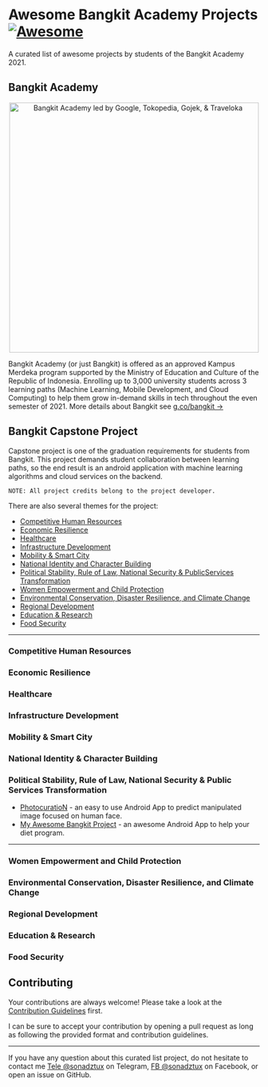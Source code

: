# Awesome Bangkit Academy Projects [![Awesome](https://cdn.rawgit.com/sindresorhus/awesome/d7305f38d29fed78fa85652e3a63e154dd8e8829/media/badge.svg)](https://github.com/sindresorhus/awesome)
A curated list of awesome projects by students of the Bangkit Academy 2021.

## Bangkit Academy
<p align="center"><img src="https://d17ivq9b7rppb3.cloudfront.net/original/event/bangkit_2021_sesi_ask_us_anything_mc_171220151018.png" alt="Bangkit Academy led by Google, Tokopedia, Gojek, & Traveloka" width="500"/></p>

Bangkit Academy (or just Bangkit) is offered as an approved Kampus Merdeka program supported by the Ministry of Education and Culture of the Republic of Indonesia. Enrolling up to 3,000 university students across 3 learning paths (Machine Learning, Mobile Development, and Cloud Computing) to help them grow in-demand skills in tech throughout the even semester of 2021. More details about Bangkit see [g.co/bangkit &rarr;](https://g.co/bangkit)

## Bangkit Capstone Project
Capstone project is one of the graduation requirements for students from Bangkit. This project demands student collaboration between learning paths, so the end result is an android application with machine learning algorithms and cloud services on the backend. 

```
NOTE: All project credits belong to the project developer. 
```

There are also several themes for the project:
* [Competitive Human Resources](#competitive-human-resources)
* [Economic Resilience](#economic-resilience)
* [Healthcare](#healthcare)
* [Infrastructure Development](#infrastructure-development)
* [Mobility & Smart City](#mobility--smart-city)
* [National Identity and Character Building](#national-identity--character-building)
* [Political Stability, Rule of Law, National Security & PublicServices Transformation](#political-stability-rule-of-law-national-security--public-services-transformation)
* [Women Empowerment and Child Protection](#women-empowerment-and-child-protection)
* [Environmental Conservation, Disaster Resilience, and Climate Change](#environmental-conservation-disaster-resilience-and-climate-change)
* [Regional Development](#regional-development)
* [Education & Research](#education--research)
* [Food Security](#food-security)

- - -

### Competitive Human Resources
### Economic Resilience
### Healthcare
### Infrastructure Development
### Mobility & Smart City
### National Identity & Character Building
### Political Stability, Rule of Law, National Security & Public Services Transformation
* [PhotocuratioN](https://github.com/sonadztux/neverland) - an easy to use Android App to predict manipulated image focused on human face.
* [My Awesome Bangkit Project](https://awesome-project.com) - an awesome Android App to help your diet program.

- - -

### Women Empowerment and Child Protection
### Environmental Conservation, Disaster Resilience, and Climate Change
### Regional Development
### Education & Research
### Food Security

## Contributing
Your contributions are always welcome! Please take a look at the [Contribution Guidelines](https://github.com/sonadztux/awesome-bangkit-project/blob/master/CONTRIBUTING.md) first.

I can be sure to accept your contribution by opening a pull request as long as following the provided format and contribution guidelines.

- - -

If you have any question about this curated list project, do not hesitate to contact me [Tele @sonadztux](https://t.me/sonadztux) on Telegram, [FB @sonadztux](https://facebook.com/sonadztux) on Facebook, or open an issue on GitHub.
